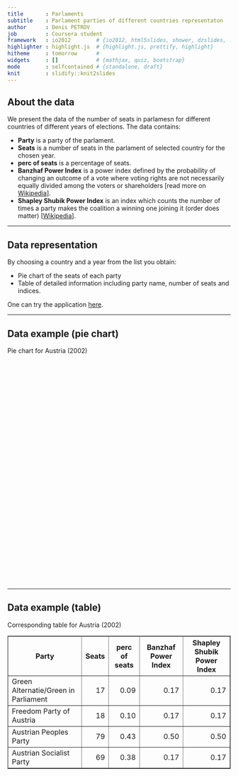 ```yaml
---
title       : Parlaments
subtitle    : Parlament parties of different countries representaton
author      : Denis PETROV
job         : Coursera student
framework   : io2012        # {io2012, html5slides, shower, dzslides, ...}
highlighter : highlight.js  # {highlight.js, prettify, highlight}
hitheme     : tomorrow      # 
widgets     : []            # {mathjax, quiz, bootstrap}
mode        : selfcontained # {standalone, draft}
knit        : slidify::knit2slides
---
```


<style>
strong {
  font-weight: bold;
}
</style>




## About the data

We present the data of the number of seats in parlamesn for different countries 
of different years of elections.
The data contains:
* __Party__ is a party of the parlament.
* __Seats__ is a number of seats in the parlament of selected country for 
the chosen year.
* __perc of seats__ is a percentage of seats.
* __Banzhaf Power Index__ is a power index defined by the probability of 
changing an outcome of a vote where voting rights are not necessarily equally 
divided among the voters or shareholders 
[read more on 
<a href="http://en.wikipedia.org/wiki/Banzhaf_power_index">Wikipedia</a>].
* __Shapley Shubik Power Index__ is an index which counts the number 
of times a party makes the coalition a winning one joining it 
(order does matter)
[[Wikipedia](http://en.wikipedia.org/wiki/Shapley%E2%80%93Shubik_power_index)].

---

## Data representation

By choosing a country and a year from the list you obtain:
* Pie chart of the seats of each party
* Table of detailed information including party name, number of seats and 
indices.

One can try the application 
[here](https://petrov.shinyapps.io/my_coef_coursera/).

---

## Data example (pie chart)



Pie chart for Austria (2002)



<!-- PieChart generated in R 3.1.0 by googleVis 0.5.1 package -->
<!-- Thu Jun 19 20:22:01 2014 -->


<!-- jsHeader -->
<script type="text/javascript">
 
// jsData 
function gvisDataPieChartID38f70f46bec () {
var data = new google.visualization.DataTable();
var datajson =
[
 [
 "Green Alternatie/Green in Parliament",
17 
],
[
 "Freedom Party of Austria",
18 
],
[
 "Austrian Peoples Party",
79 
],
[
 "Austrian Socialist Party",
69 
] 
];
data.addColumn('string','Party');
data.addColumn('number','Seats');
data.addRows(datajson);
return(data);
}
 
// jsDrawChart
function drawChartPieChartID38f70f46bec() {
var data = gvisDataPieChartID38f70f46bec();
var options = {};
options["allowHtml"] = true;
options["height"] = "500";

    var chart = new google.visualization.PieChart(
    document.getElementById('PieChartID38f70f46bec')
    );
    chart.draw(data,options);
    

}
  
 
// jsDisplayChart
(function() {
var pkgs = window.__gvisPackages = window.__gvisPackages || [];
var callbacks = window.__gvisCallbacks = window.__gvisCallbacks || [];
var chartid = "corechart";
  
// Manually see if chartid is in pkgs (not all browsers support Array.indexOf)
var i, newPackage = true;
for (i = 0; newPackage && i < pkgs.length; i++) {
if (pkgs[i] === chartid)
newPackage = false;
}
if (newPackage)
  pkgs.push(chartid);
  
// Add the drawChart function to the global list of callbacks
callbacks.push(drawChartPieChartID38f70f46bec);
})();
function displayChartPieChartID38f70f46bec() {
  var pkgs = window.__gvisPackages = window.__gvisPackages || [];
  var callbacks = window.__gvisCallbacks = window.__gvisCallbacks || [];
  window.clearTimeout(window.__gvisLoad);
  // The timeout is set to 100 because otherwise the container div we are
  // targeting might not be part of the document yet
  window.__gvisLoad = setTimeout(function() {
  var pkgCount = pkgs.length;
  google.load("visualization", "1", { packages:pkgs, callback: function() {
  if (pkgCount != pkgs.length) {
  // Race condition where another setTimeout call snuck in after us; if
  // that call added a package, we must not shift its callback
  return;
}
while (callbacks.length > 0)
callbacks.shift()();
} });
}, 100);
}
 
// jsFooter
</script>
 
<!-- jsChart -->  
<script type="text/javascript" src="https://www.google.com/jsapi?callback=displayChartPieChartID38f70f46bec"></script>
 
<!-- divChart -->
  
<div id="PieChartID38f70f46bec"
  style="width: 600px; height: 500px;">
</div>

---

## Data example (table)

Corresponding table for Austria (2002)

<!-- html table generated in R 3.1.0 by xtable 1.7-3 package -->
<!-- Thu Jun 19 18:31:43 2014 -->
<TABLE border=1>
<TR> <TH> Party </TH> <TH> Seats </TH> <TH> perc of seats </TH> <TH> Banzhaf Power Index </TH> <TH> Shapley Shubik Power Index </TH>  </TR>
  <TR> <TD> Green Alternatie/Green in Parliament </TD> <TD align="right">  17 </TD> <TD align="right"> 0.09 </TD> <TD align="right"> 0.17 </TD> <TD align="right"> 0.17 </TD> </TR>
  <TR> <TD> Freedom Party of Austria </TD> <TD align="right">  18 </TD> <TD align="right"> 0.10 </TD> <TD align="right"> 0.17 </TD> <TD align="right"> 0.17 </TD> </TR>
  <TR> <TD> Austrian Peoples Party </TD> <TD align="right">  79 </TD> <TD align="right"> 0.43 </TD> <TD align="right"> 0.50 </TD> <TD align="right"> 0.50 </TD> </TR>
  <TR> <TD> Austrian Socialist Party </TD> <TD align="right">  69 </TD> <TD align="right"> 0.38 </TD> <TD align="right"> 0.17 </TD> <TD align="right"> 0.17 </TD> </TR>
   </TABLE>

